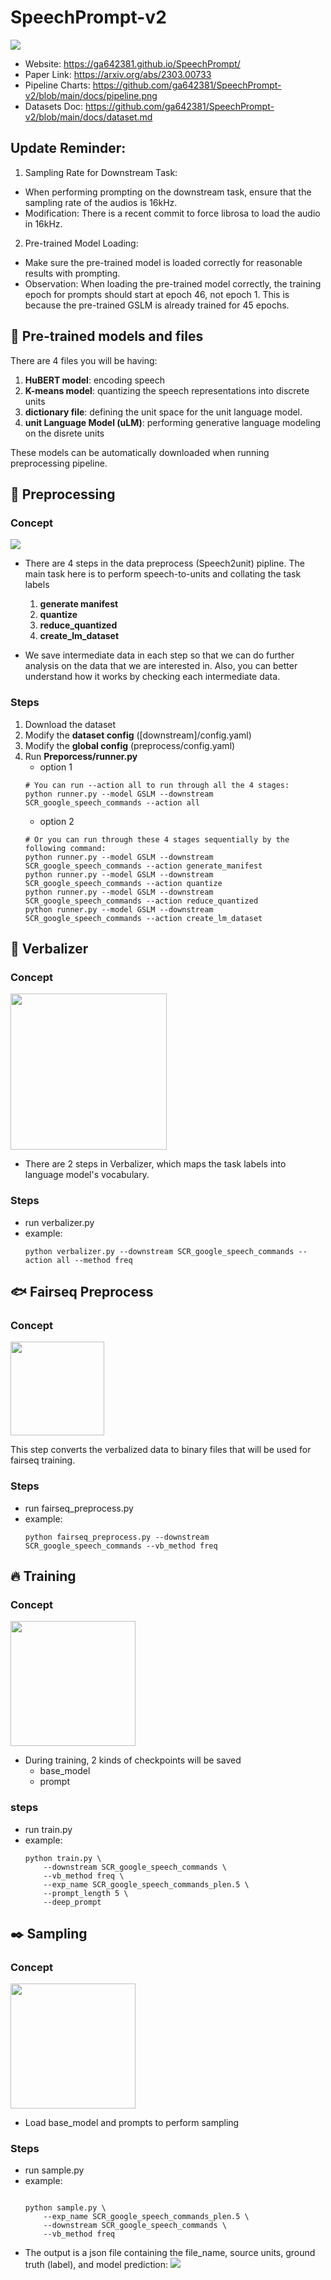 # SpeechPrompt-v2

![](https://ga642381.github.io/SpeechPrompt/SpeechPrompt-v2-assets/SpeechPrompt-v2-12tasks-framework.png)

- Website: https://ga642381.github.io/SpeechPrompt/
- Paper Link: https://arxiv.org/abs/2303.00733
- Pipeline Charts: https://github.com/ga642381/SpeechPrompt-v2/blob/main/docs/pipeline.png
- Datasets Doc: https://github.com/ga642381/SpeechPrompt-v2/blob/main/docs/dataset.md

## Update Reminder:
1. Sampling Rate for Downstream Task:
- When performing prompting on the downstream task, ensure that the sampling rate of the audios is 16kHz.
- Modification: There is a recent commit to force librosa to load the audio in 16kHz.
2. Pre-trained Model Loading:
- Make sure the pre-trained model is loaded correctly for reasonable results with prompting.
- Observation: When loading the pre-trained model correctly, the training epoch for prompts should start at epoch 46, not epoch 1. This is because the pre-trained GSLM is already trained for 45 epochs.


## :elephant: Pre-trained models and files

There are 4 files you will be having:

1. **HuBERT model**: encoding speech
2. **K-means model**: quantizing the speech representations into discrete units
3. **dictionary file**: defining the unit space for the unit language model.
4. **unit Language Model (uLM)**: performing generative language modeling on the disrete units

These models can be automatically downloaded when running preprocessing pipeline.

## :wrench: Preprocessing

### Concept
<img src="https://i.imgur.com/keY07YP.png">

- There are 4 steps in the data preprocess (Speech2unit) pipline. The main task here is to perform speech-to-units and collating the task labels

  1. **generate manifest**
  2. **quantize**
  3. **reduce_quantized**
  4. **create_lm_dataset**

- We save intermediate data in each step so that we can do further analysis on the data that we are interested in. Also, you can better understand how it works by checking each intermediate data.

### Steps

1. Download the dataset
2. Modify the **dataset config** ([downstream]/config.yaml)
3. Modify the **global config** (preprocess/config.yaml)
4. Run **Preporcess/runner.py**
   - option 1
   ```shell
   # You can run --action all to run through all the 4 stages:
   python runner.py --model GSLM --downstream SCR_google_speech_commands --action all
   ```
   - option 2
   ```shell
   # Or you can run through these 4 stages sequentially by the following command:
   python runner.py --model GSLM --downstream SCR_google_speech_commands --action generate_manifest
   python runner.py --model GSLM --downstream SCR_google_speech_commands --action quantize
   python runner.py --model GSLM --downstream SCR_google_speech_commands --action reduce_quantized
   python runner.py --model GSLM --downstream SCR_google_speech_commands --action create_lm_dataset
   ```

## :arrows_counterclockwise: Verbalizer

### Concept
<img src="https://i.imgur.com/FUs9uTE.png" height=250>

- There are 2 steps in Verbalizer, which maps the task labels into language model's vocabulary.

### Steps
* run verbalizer.py
* example:
    ```shell
    python verbalizer.py --downstream SCR_google_speech_commands --action all --method freq
    ```

## :fish: Fairseq Preprocess

### Concept
<img src="https://i.imgur.com/WRH8evd.png" height="150">

This step converts the verbalized data to binary files that will be used for fairseq training.

### Steps
* run fairseq_preprocess.py
* example:
    ```shell
    python fairseq_preprocess.py --downstream SCR_google_speech_commands --vb_method freq
    ```

## :fire: Training
### Concept
<img src="https://i.imgur.com/r1H08Kl.png" height="200">

- During training, 2 kinds of checkpoints will be saved
  - base_model
  - prompt

### steps
* run train.py
* example:
    ```shell
    python train.py \
        --downstream SCR_google_speech_commands \
        --vb_method freq \
        --exp_name SCR_google_speech_commands_plen.5 \
        --prompt_length 5 \
        --deep_prompt
    ```
## :black_nib: Sampling

### Concept
<img src="https://i.imgur.com/yP0ECAS.png" height="200">

* Load base_model and prompts to perform sampling

### Steps
* run sample.py
* example:
    ```shell

    python sample.py \
        --exp_name SCR_google_speech_commands_plen.5 \
        --downstream SCR_google_speech_commands \
        --vb_method freq
    ```

- The output is a json file containing the file_name, source units, ground truth (label), and model prediction:
  ![](https://hackmd.io/_uploads/S1sAWiVBn.png)
